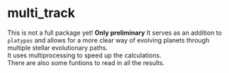 # multi_track

This is not a full package yet! **Only preliminary** 
It serves as an addition to `platypos` and allows for a more clear way of evolving planets through multiple stellar evolutionary paths. <br>
It uses multiprocessing to speed up the calculations. <br>
There are also some funtions to read in all the results. <br>
